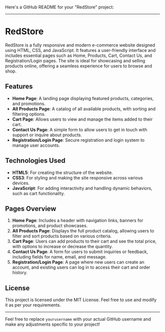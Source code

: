 Here's a GitHub README for your "RedStore" project:

---

# RedStore

RedStore is a fully responsive and modern e-commerce website designed using HTML, CSS, and JavaScript. It features a user-friendly interface and includes essential pages such as Home, Products, Cart, Contact Us, and Registration/Login pages. The site is ideal for showcasing and selling products online, offering a seamless experience for users to browse and shop.

## Features

- **Home Page**: A landing page displaying featured products, categories, and promotions.
- **All Products Page**: A catalog of all available products, with sorting and filtering options.
- **Cart Page**: Allows users to view and manage the items added to their cart.
- **Contact Us Page**: A simple form to allow users to get in touch with support or inquire about products.
- **Registration/Login Page**: Secure registration and login system to manage user accounts.

## Technologies Used

- **HTML5**: For creating the structure of the website.
- **CSS3**: For styling and making the site responsive across various devices.
- **JavaScript**: For adding interactivity and handling dynamic behaviors, such as cart functionality.

## Pages Overview

1. **Home Page**: Includes a header with navigation links, banners for promotions, and product showcases.
2. **All Products Page**: Displays the full product catalog, allowing users to filter and sort products based on various criteria.
3. **Cart Page**: Users can add products to their cart and see the total price, with options to increase or decrease the quantity.
4. **Contact Us Page**: A form for users to submit inquiries or feedback, including fields for name, email, and message.
5. **Registration/Login Page**: A page where new users can create an account, and existing users can log in to access their cart and order history.


## License

This project is licensed under the MIT License. Feel free to use and modify it as per your requirements.

---

Feel free to replace `yourusername` with your actual GitHub username and make any adjustments specific to your project!

